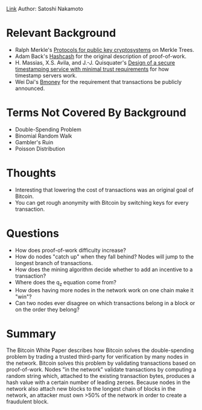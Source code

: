 [Link](https://bitcoin.org/bitcoin.pdf)
Author: Satoshi Nakamoto

# Relevant Background
- Ralph Merkle's [Protocols for public key cryptosystems](http://www.merkle.com/papers/Protocols.pdf)
  on Merkle Trees.
- Adam Back's [Hashcash](http://www.hashcash.org/papers/hashcash.pdf) for the original description
  of proof-of-work.
- H. Massias, X.S. Avila, and J.-J. Quisquater's 
  [Design of a secure timestamping service with minimal trust requirements](http://citeseerx.ist.psu.edu/viewdoc/download;jsessionid=DEB67A072F93E39B60CE2E9436A2815F?doi=10.1.1.13.6228&rep=rep1&type=pdf)
  for how timestamp servers work.
- Wei Dai's [Bmoney](http://www.eskimo.com/˜weidai/bmoney.txt) for the requirement that transactions
  be publicly announced.

# Terms Not Covered By Background
- Double-Spending Problem
- Binomial Random Walk
- Gambler's Ruin
- Poisson Distribution

# Thoughts
- Interesting that lowering the cost of transactions was an original goal of Bitcoin.
- You can get rough anonymity with Bitcoin by switching keys for every transaction.

# Questions
- How does proof-of-work difficulty increase?
- How do nodes "catch up" when they fall behind? Nodes will jump to the longest branch of
  transactions.
- How does the mining algorithm decide whether to add an incentive to a transaction?
- Where does the q<sub>z</sub> equation come from?
- How does having more nodes in the network work on one chain make it "win"?
- Can two nodes ever disagree on which transactions belong in a block or on the order they belong?

# Summary
The Bitcoin White Paper describes how Bitcoin solves the double-spending problem by trading a
trusted third-party for verification by many nodes in the network. Bitcoin solves this problem by
validating transactions based on proof-of-work. Nodes "in the network" validate transactions by
computing a random string which, attached to the existing transaction bytes, produces a hash value
with a certain number of leading zeroes. Because nodes in the network also attach new blocks to the
longest chain of blocks in the network, an attacker must own >50% of the network in order to create
a fraudulent block.
